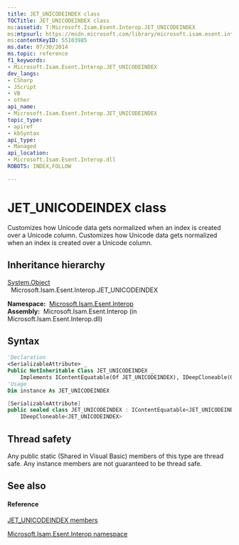```yaml
---
title: JET_UNICODEINDEX class
TOCTitle: JET_UNICODEINDEX class
ms:assetid: T:Microsoft.Isam.Esent.Interop.JET_UNICODEINDEX
ms:mtpsurl: https://msdn.microsoft.com/library/microsoft.isam.esent.interop.jet_unicodeindex(v=EXCHG.10)
ms:contentKeyID: 55103985
ms.date: 07/30/2014
ms.topic: reference
f1_keywords:
- Microsoft.Isam.Esent.Interop.JET_UNICODEINDEX
dev_langs:
- CSharp
- JScript
- VB
- other
api_name: 
- Microsoft.Isam.Esent.Interop.JET_UNICODEINDEX
topic_type: 
- apiref
- kbSyntax
api_type: 
- Managed
api_location: 
- Microsoft.Isam.Esent.Interop.dll
ROBOTS: INDEX,FOLLOW

---
```


# JET_UNICODEINDEX class

Customizes how Unicode data gets normalized when an index is created over a Unicode column. Customizes how Unicode data gets normalized when an index is created over a Unicode column.

## Inheritance hierarchy

[System.Object](/dotnet/api/system.object)  
  Microsoft.Isam.Esent.Interop.JET_UNICODEINDEX  

**Namespace:**  [Microsoft.Isam.Esent.Interop](./microsoft.isam.esent.interop-namespace.md)  
**Assembly:**  Microsoft.Isam.Esent.Interop (in Microsoft.Isam.Esent.Interop.dll)

## Syntax

``` vb
'Declaration
<SerializableAttribute> _
Public NotInheritable Class JET_UNICODEINDEX _
    Implements IContentEquatable(Of JET_UNICODEINDEX), IDeepCloneable(Of JET_UNICODEINDEX)
'Usage
Dim instance As JET_UNICODEINDEX
```

``` csharp
[SerializableAttribute]
public sealed class JET_UNICODEINDEX : IContentEquatable<JET_UNICODEINDEX>, 
    IDeepCloneable<JET_UNICODEINDEX>
```

## Thread safety

Any public static (Shared in Visual Basic) members of this type are thread safe. Any instance members are not guaranteed to be thread safe.

## See also

#### Reference

[JET_UNICODEINDEX members](./jet-unicodeindex-members.md)

[Microsoft.Isam.Esent.Interop namespace](./microsoft.isam.esent.interop-namespace.md)